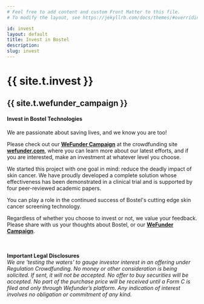 ```yaml
---
# Feel free to add content and custom Front Matter to this file.
# To modify the layout, see https://jekyllrb.com/docs/themes/#overriding-theme-defaults

id: invest
layout: default
title: Invest in Bostel
description: 
slug: invest
---
```

<!-- <div id="player" data-plyr-provider="vimeo" data-plyr-embed-id="331429597" data-vimeo-responsive="true" data-vimeo-autplay="true"></div> -->
<div class="page-header">
    <div class="page-header__content container">
        <h1 class="h5 page-label">{{ site.t.invest }}</h1>
        <h2 class="h1 page-title">{{ site.t.wefunder_campaign }}</h2>
    </div>
</div>
<article class="page-content">    
    <section class="page-section">
        <div class="container">
            <div class="row">
            <div class="invest-info col">
                <div class="invest-block">
                    <h4 class="invest-block-title">Invest in Bostel Technologies</h4>
                    <p>
                    We are passionate about saving lives, and we know you are too!
                    </p>
                    <p>
                    Please check out our <b><a target="_new" href="https://wefunder.com/bostel.technologies.llc.2">WeFunder Campaign</a></b> at the crowdfunding site <b><a target="_new" href="https://wefunder.com/bostel.technologies.llc.2">wefunder.com</a></b>, where you can learn more about our latest efforts, and if you are interested, make an investment at whatever level you choose.
					</p>
					<p>
                    We started this project with one goal in mind: reduce the deadly impact of skin cancer. We have proudly developed a complete solution whose effectiveness has been demonstrated in a clinical trial and is supported by four peer-reviewed academic papers.
                    </p>
                    <p>
                    You can play a role in the continued success of Bostel's cutting edge skin cancer screening technology.<br />
                    </p>
					<p>
					Regardless of whether you choose to invest or not, we value your feedback. Please share with us your thoughts about Bostel, or our <b><a target="_new" href="https://wefunder.com/bostel.technologies.llc.2">WeFunder Campaign</a></b>.
					<br />
					<br />
					<br />
                    </p>
                    <p>
                     <b>Important Legal Disclosures </b><br />
                    <i>We are 'testing the waters' to gauge investor interest in an offering under Regulation Crowdfunding. No money or other consideration is being solicited. If sent, it will not be accepted. No offer to buy securities will be accepted. No part of the purchase price will be received until a Form C is filed and only through Wefunder’s platform. Any indication of interest involves no obligation or commitment of any kind.</i>
                    </p>
                </div>
            </div>
            </div>
        </div>
    </section> 
    
  
</article>
